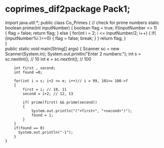 # coprimes_dif2package Pack1;
import java.util.*;
public class Co_Primes {
// check for prime numbers
	static boolean prime(int inputNumber)
	{
		boolean flag = true;
		if(inputNumber <= 1)
		{
			flag = false;
			return flag;
		}
		else
		{
			for(int i = 2; i <= inputNumber/2; i++)
			{
				if( (inputNumber%i )==0)
				{
					flag = false;
					break;
				}
			}
		return flag;
		}	
	}	
	public static void main(String[] args) {
		Scanner sc = new Scanner(System.in);
		System.out.println("Enter 2 numbers:");
		int s = sc.nextInt(); // 10
		int e = sc.nextInt(); // 100
		
		int first , second;
		int found =0;
		
		for(int i = s; i+2 <= e; i++)// i = 99, 101<= 100->f
		{
			first = i; // 10, 11
			second = i+2; // 12, 13
			
			if( prime(first) && prime(second))
			{
				System.out.println("("+first+", "+second+")");
				found = 1;
			}			
		}
		if(found == 0)
		  System.out.println("-1");
		}
	}
